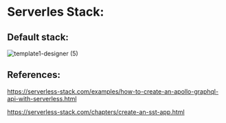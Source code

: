 # Serverles Stack:

## Default stack:

![template1-designer (5)](https://user-images.githubusercontent.com/100789868/170066463-ad3ab62a-4320-4fec-b4a6-800d2ec049c0.png)

## References:

https://serverless-stack.com/examples/how-to-create-an-apollo-graphql-api-with-serverless.html

https://serverless-stack.com/chapters/create-an-sst-app.html
